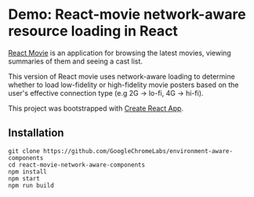 
# Demo: React-movie network-aware resource loading in React

[React Movie](https://github.com/oliver-gomes/react-movie) is an application for browsing the latest movies, viewing summaries of them and seeing a cast list.

This version of React movie uses network-aware loading to determine whether to load low-fidelity or high-fidelity movie posters based on the user's effective connection type (e.g 2G -> lo-fi, 4G -> hi-fi).

This project was bootstrapped with [Create React App](https://github.com/facebookincubator/create-react-app).

## Installation
```
git clone https://github.com/GoogleChromeLabs/environment-aware-components
cd react-movie-network-aware-components
npm install
npm start
npm run build
```

